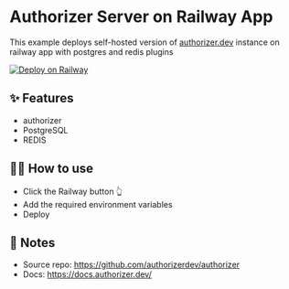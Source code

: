 # Authorizer Server on Railway App

This example deploys self-hosted version of [authorizer.dev](https://authorizer.dev) instance on railway app with postgres and redis plugins

[![Deploy on Railway](https://railway.app/button.svg)](https://railway.app/new/template?template=https%3A%2F%2Fgithub.com%2Fauthorizerdev%2Fauthorizer-railway&plugins=postgresql%2Credis&envs=ENV%2CDATABASE_TYPE%2CADMIN_SECRET%2CCOOKIE_NAME%2CJWT_ROLE_CLAIM%2CJWT_TYPE%2CJWT_SECRET%2CFACEBOOK_CLIENT_ID%2CFACEBOOK_CLIENT_SECRET%2CGOOGLE_CLIENT_ID%2CGOOGLE_CLIENT_SECRET%2CGITHUB_CLIENT_ID%2CGITHUB_CLIENT_SECRET%2CALLOWED_ORIGINS%2CROLES%2CPROTECTED_ROLES%2CDEFAULT_ROLES&optionalEnvs=FACEBOOK_CLIENT_ID%2CFACEBOOK_CLIENT_SECRET%2CGOOGLE_CLIENT_ID%2CGOOGLE_CLIENT_SECRET%2CGITHUB_CLIENT_ID%2CGITHUB_CLIENT_SECRET%2CALLOWED_ORIGINS%2CROLES%2CPROTECTED_ROLES%2CDEFAULT_ROLES&ENVDesc=Deployment+environment&DATABASE_TYPEDesc=With+railway+we+are+deploying+postgres+db&ADMIN_SECRETDesc=Secret+to+access+the+admin+apis&COOKIE_NAMEDesc=Name+of+http+only+cookie+that+will+be+used+as+session&FACEBOOK_CLIENT_IDDesc=Facebook+client+ID+for+facebook+login&FACEBOOK_CLIENT_SECRETDesc=Facebook+client+secret+for+facebook+login&GOOGLE_CLIENT_IDDesc=Google+client+ID+for+google+login&GOOGLE_CLIENT_SECRETDesc=Google+client+secret+for+google+login&GITHUB_CLIENT_IDDesc=Github+client+ID+for+github+login&GITHUB_CLIENT_SECRETDesc=Github+client+secret+for+github+login&ALLOWED_ORIGINSDesc=Whitelist+the+URL+for+which+this+instance+of+authorizer+is+allowed&ROLESDesc=Comma+separated+list+of+roles+that+platform+supports.+Default+role+is+user&PROTECTED_ROLESDesc=Comma+separated+list+of+protected+roles+for+which+sign-up+is+disabled&DEFAULT_ROLESDesc=Default+role+that+should+be+assigned+to+user.+It+should+be+one+from+the+list+of+%60ROLES%60+env.+Default+role+is+user&JWT_ROLE_CLAIMDesc=JWT+key+to+be+used+to+validate+the+role+field.&JWT_TYPEDesc=JWT+encryption+type&JWT_SECRETDesc=Random+string+that+will+be+used+for+encrypting+the+JWT+token&ENVDefault=PRODUCTION&DATABASE_TYPEDefault=postgres&COOKIE_NAMEDefault=authorizer&JWT_TYPEDefault=HS256&JWT_ROLE_CLAIMDefault=role)

## ✨ Features

- authorizer
- PostgreSQL
- REDIS

## 💁‍♀️ How to use

- Click the Railway button 👆
- Add the required environment variables
- Deploy

## 📝 Notes

- Source repo: https://github.com/authorizerdev/authorizer
- Docs: https://docs.authorizer.dev/
